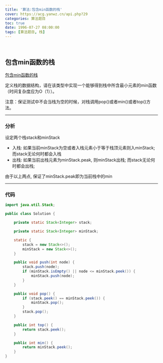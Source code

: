 ```yaml
---
title: '算法:包含min函数的栈'
cover: https://acg.yanwz.cn/api.php?29
categories: 算法题目
toc: true
date: 1996-07-27 08:00:00
tags: [算法题目, 栈]
---
```


<br/>

<!--more-->

## 包含min函数的栈

[包含min函数的栈](https://www.nowcoder.com/practice/4c776177d2c04c2494f2555c9fcc1e49?tpId=13&tqId=11173&tPage=1&rp=1&ru=%2Fta%2Fcoding-interviews&qru=%2Fta%2Fcoding-interviews%2Fquestion-ranking)

  定义栈的数据结构，请在该类型中实现一个能够得到栈中所含最小元素的min函数（时间复杂度应为O（1））。 

  注意：保证测试中不会当栈为空的时候，对栈调用pop()或者min()或者top()方法。

****

### 分析

设定两个栈stack和minStack

-   入栈: 如果当前minStack为空或者入栈元素小于等于栈顶元素则入minStack; 而stack无论何时都会入栈
-   出栈: 如果当前出栈元素为minStack.peak, 则minStack出栈; 而stack无论何时都会出栈;

由于以上两点, 保证了minStack.peak即为当前栈中的min

****

### 代码

```java
import java.util.Stack;

public class Solution {

    private static Stack<Integer> stack;

    private static Stack<Integer> minStack;

    static {
        stack = new Stack<>();
        minStack = new Stack<>();
    }

    public void push(int node) {
        stack.push(node);
        if (minStack.isEmpty() || node <= minStack.peek()) {
            minStack.push(node);
        }
    }

    public void pop() {
        if (stack.peek() == minStack.peek()) {
            minStack.pop();
        }
        stack.pop();
    }

    public int top() {
        return stack.peek();
    }

    public int min() {
        return minStack.peek();
    }
}
```

